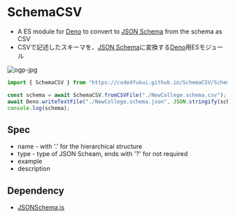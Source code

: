 # SchemaCSV

- A ES module for [Deno](https://deno.land) to convert to [JSON Schema](https://json-schema.org/) from the schema as CSV
- CSVで記述したスキーマを、[JSON Schema](https://json-schema.org/)に変換する[Deno](https://deno.land)用ESモジュール

![ogp-jpg](https://user-images.githubusercontent.com/1715217/188025087-52cd4118-fd94-4323-b457-618458f69561.jpg)

```JavaScript
import { SchemaCSV } from "https://code4fukui.github.io/SchemaCSV/SchemaCSV.js";

const schema = await SchemaCSV.fromCSVFile("./NewCollege.schema.csv");
await Deno.writeTextFile("./NewCollege.schema.json", JSON.stringify(schema, null, 2));
console.log(schema);
```

## Spec

- name - with '.' for the hierarchical structure
- type - type of JSON Scheam, ends with '?' for not required
- example
- description

## Dependency

- [JSONSchema.js](https://github.com/code4fukui/JSONSchema)
